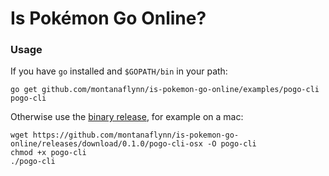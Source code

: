 # Is Pokémon Go Online?

### Usage

If you have `go` installed and `$GOPATH/bin` in your path:

```
go get github.com/montanaflynn/is-pokemon-go-online/examples/pogo-cli
pogo-cli
```

Otherwise use the [binary release](https://github.com/montanaflynn/is-pokemon-go-online/releases/tag/0.1.0), for example on a mac:

```
wget https://github.com/montanaflynn/is-pokemon-go-online/releases/download/0.1.0/pogo-cli-osx -O pogo-cli
chmod +x pogo-cli
./pogo-cli
```
